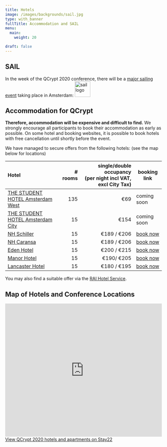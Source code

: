 ```yaml
---
title: Hotels
image: /images/backgrounds/sail.jpg
type: with_banner
fullTitle: Accommodation and SAIL
menu:
  main:
    weight: 20

draft: false
---
```


## SAIL
In the week of the QCrypt 2020 conference, there will be a [major sailing event](https://en.wikipedia.org/wiki/SAIL_Amsterdam) taking place in Amsterdam:
<a href="https://www.sail.nl/" target="_blank">
<img src="/images/logos/sail.png" alt="sail logo" height="50"/>
</a>

## Accommodation for QCrypt
**Therefore, accommodation will be expensive and difficult to find.**
We strongly encourage all participants to book their accommodation as early as possible. On some hotel and booking websites, it is possible to book hotels with free cancellation until shortly before the event.

We have managed to secure offers from the following hotels:
(see the map below for locations)

| Hotel | # rooms| single/double occupancy <br> (per night incl VAT, excl City Tax) | booking link|
|:----|---:|---:|---|
|<a href="https://www.thestudenthotel.com/amsterdam-west/hotel/" target="_blank">THE STUDENT HOTEL Amsterdam West</a> | 135 | €69 | coming soon |
|<a href="https://www.thestudenthotel.com/amsterdam-city/" target="_blank">THE STUDENT HOTEL Amsterdam City</a> | 15 | €154 | coming soon |
|<a href="https://www.nh-hotels.nl/hotel/nh-amsterdam-schiller" target="_blank">NH Schiller</a> | 15 | €189 / €206| <a href="https://www.nh-hotels.com/event/10-to-14-august-2020--amsterdam--the-netherlands" target="_blank">book now</a> |
|<a href="https://www.nh-hotels.nl/hotel/nh-amsterdam-caransa" target="_blank">NH Caransa</a> | 15 | €189 / €206| <a href="https://www.nh-hotels.com/event/10-to-14-august-2020-amsterdam-the-netherlands" target="_blank">book now</a> |
|<a href="https://www.edenhotelamsterdam.com/en/" target="_blank">Eden Hotel</a> | 15 | €200 / €215 | <a href="https://gc.synxis.com/rez.aspx?Hotel=51167&Chain=12113&group=GRPQCrypt" target="_blank">book now</a> |
|<a href="https://www.themanorhotelamsterdam.com/en/" target="_blank">Manor Hotel</a> | 15 | €190/ €205 | <a href="https://gc.synxis.com/rez.aspx?Hotel=51263&Chain=12113&group=GRPQCrypt" target="_blank">book now</a> |
|<a href="https://www.thelancasterhotelamsterdam.com/en/" target="_blank">Lancaster Hotel</a> | 15 | €180 / €195 | <a href="https://gc.synxis.com/rez.aspx?Hotel=51168&Chain=12113&arrive=8/9/2020&depart=8/14/2020&adult=1&child=0&group=GRPQCrypt" target="_blank">book now</a> |

You may also find a suitable offer via the <a href="https://book.raihotelservices.com/EventPortal/Information/QC20/HOTEL.aspx" target="_blank">RAI Hotel Service</a>.

## Map of Hotels and Conference Locations
<iframe id="stay22-widget" width="100%" height="428" src="https://www.stay22.com/embed/qcrypt-2020?checkin=08%2F09%2F2020&checkout=08%2F14%2F2020&adults=1&children=0&infants=0&rooms=1&minstarrating=&minguestrating=&min=0&max=1000&showhotels=false&showairbnbs=false&showothers=false&nelat=52.38345819757866&nelng=4.967708587646484&swlat=52.34509293172709&swlng=4.856128692626954&zoom=13" frameborder="0">
</iframe> <div><a href="https://www.stay22.com/events/qcrypt-2020" target="_blank">View QCrypt 2020 hotels and apartments on Stay22</a></div>
